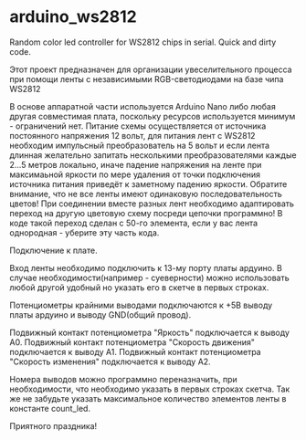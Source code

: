 # arduino_ws2812
Random color led controller for WS2812 chips in serial. Quick and dirty code.

Этот проект предназначен для организации увеселительного процесса при помощи ленты с независимыми RGB-светодиодами на базе чипа WS2812

В основе аппаратной части используется Arduino Nano либо любая другая совместимая плата, поскольку ресурсов используется минимум - ограничений нет.
Питание схемы осуществляется от источника постоянного напряжения 12 вольт, для питания лент с WS2812 необходим импульсный преобразователь на 5 вольт и если лента длинная желательно запитать несколькими преобразователями каждые 2...5 метров локально, иначе падение напряжения на ленте при максимаьной яркости по мере удаления от точки подключения источника питания приведёт к заметному падению яркости.
Обратите внимание, что не все ленты имеют одинаковую последовательность цветов! При соединении вместе разных лент необходимо адаптировать переход на другую цветовую схему посреди цепочки программно! В коде такой переход сделан с 50-го элемента, если у вас лента однородная - уберите эту часть кода.

Подключение к плате. 

Вход ленты необходимо подключить к 13-му порту платы ардуино. В случае необходимости(например - суеверности) можно использовать любой другой удобный но указать его в скетче в первых строках.

Потенциометры крайними выводами подключаются к +5В выводу платы ардуино и выводу GND(общий провод).

Подвижный контакт потенциометра "Яркость" подключается к выводу A0.
Подвижный контакт потенциометра "Скорость движения" подключается к выводу A1.
Подвижный контакт потенциометра "Скорость изменения" подключается к выводу A2.

Номера выводов можно программно переназначить, при необходимости, что необходимо указать в первых строках скетча.
Так же не забудьте указать максимальное количество элементов ленты в константе count_led.

Приятного праздника!
